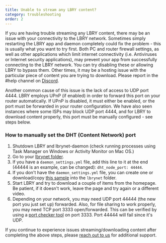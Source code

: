 ```yaml
---
title: Unable to stream any LBRY content?
category: troubleshooting
order: 2
---
```


If you are having trouble streaming any LBRY content, there may be an issue with your connectivity to the LBRY network. Sometimes simply restarting the LBRY app and daemon completely could fix the problem - this is usually what you want to try first. Both PC and router firewall settings, as well as other applications which limit internet connectivity (i.e. Antiviruses or Internet security applications), may prevent your app from successfully connecting to the LBRY network. You can try disabling these or allowing LBRY to bypass them. Other times, it may be a hosting issue with the particular piece of content you are trying to download. Please report in the #help channel on [Discord](https://chat.lbry.io).

Another common cause of this issue is the lack of access to UDP port 4444. LBRY employs UPnP (if enabled) in order to forward this port on your router automatically. If UPnP is disabled, it must either be enabled, or the port must be forwarded in your router configuration. We have also seen instances where some ISPs may block UDP port 4444, and for LBRY to download content properly, this port must be manually configured - see steps below.

### How to manually set the DHT (Content Network) port

1. Shutdown LBRY and lbrynet-daemon (check running processes using Task Manager on Windows or Activity Monitor on Mac OS.)
2. Go to your [lbrynet folder](https://lbry.io/faq/lbry-directories).
3. If you have a `daemon_settings.yml` file, add this line to it at the end (44444 is an example, can be changed): `dht_node_port: 44444`.
4. If you don't have the `daemon_settings.yml` file, you can create one or download/copy [this sample](https://goo.gl/a5uJq5) into the `lbrynet` folder.
5. Start LBRY and try to download a couple of items from the homepage. Be patient, if it doesn't work, leave the page and try again or a different video.
6. Depending on your network, you may need UDP port 44444 (the new port you just set up) forwarded. Also, for file sharing to work properly, you may need TCP port 3333 open/forwarded. This can be verified by using a [port checker tool](http://www.canyouseeme.org) on port 3333. Port 44444 will fail since it's UDP.

If you continue to experience issues streaming/downloading content after completing the above steps, please [reach out to us](https://lbry.io/faq/how-to-report-bugs) for additional support.
